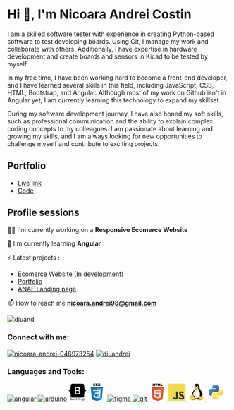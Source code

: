
# Hi 👋, I'm Nicoara Andrei Costin

I am a skilled software tester with experience in creating Python-based software to test developing boards. Using Git, I manage my work and collaborate with others. Additionally, I have expertise in hardware development and create boards and sensors in Kicad to be tested by myself.

In my free time, I have been working hard to become a front-end developer, and I have learned several skills in this field, including JavaScript, CSS, HTML, Bootstrap, and Angular. Although most of my work on Github isn't in Angular yet, I am currently learning this technology to expand my skillset.

During my software development journey, I have also honed my soft skills, such as professional communication and the ability to explain complex coding concepts to my colleagues. I am passionate about learning and growing my skills, and I am always looking for new opportunities to challenge myself and contribute to exciting projects.

## Portfolio
- [Live link](https://diuand.github.io/Portfolio/)
- [Code](https://github.com/diuand/Portfolio)
## Profile sessions
👩‍💻 I'm currently working on a **Responsive Ecomerce Website**

🧠 I'm currently learning **Angular**

⚡️ Latest projects : 
- [Ecomerce Website (In development)](https://github.com/diuand/Angular-Ecomerce-Website)
- [Portfolio](https://diuand.github.io/Portfolio/)
- [ANAF Landing page](https://github.com/diuand/ANAF-landing-page)


📫 How to reach me **nicoara.andrei98@gmail.com**


<p align="left"> <img src="https://komarev.com/ghpvc/?username=diuand&label=Profile%20views&color=0e75b6&style=flat" alt="diuand" /> </p>
<h3 align="left">Connect with me:</h3>
<p align="left">
<a href="https://linkedin.com/in/nicoara-andrei-046973254" target="blank"><img align="center" src="https://raw.githubusercontent.com/rahuldkjain/github-profile-readme-generator/master/src/images/icons/Social/linked-in-alt.svg" alt="nicoara-andrei-046973254" height="30" width="40" /></a>
<a href="https://www.hackerrank.com/diuandrei" target="blank"><img align="center" src="https://raw.githubusercontent.com/rahuldkjain/github-profile-readme-generator/master/src/images/icons/Social/hackerrank.svg" alt="diuandrei" height="30" width="40" /></a>
</p>

<h3 align="left">Languages and Tools:</h3>
<p align="left"> <a href="https://angular.io" target="_blank" rel="noreferrer"> <img src="https://angular.io/assets/images/logos/angular/angular.svg" alt="angular" width="40" height="40"/> </a> <a href="https://www.arduino.cc/" target="_blank" rel="noreferrer"> <img src="https://cdn.worldvectorlogo.com/logos/arduino-1.svg" alt="arduino" width="40" height="40"/> </a> </a><a href="https://getbootstrap.com" target="_blank" rel="noreferrer"> <img src="https://raw.githubusercontent.com/devicons/devicon/master/icons/bootstrap/bootstrap-plain-wordmark.svg" alt="bootstrap" width="40" height="40"/> </a> <a href="https://www.w3schools.com/css/" target="_blank" rel="noreferrer"> <img src="https://raw.githubusercontent.com/devicons/devicon/master/icons/css3/css3-original-wordmark.svg" alt="css3" width="40" height="40"/> </a> <a href="https://www.figma.com/" target="_blank" rel="noreferrer"> <img src="https://www.vectorlogo.zone/logos/figma/figma-icon.svg" alt="figma" width="40" height="40"/> </a> <a href="https://git-scm.com/" target="_blank" rel="noreferrer"> <img src="https://www.vectorlogo.zone/logos/git-scm/git-scm-icon.svg" alt="git" width="40" height="40"/> </a> <a href="https://www.w3.org/html/" target="_blank" rel="noreferrer"> <img src="https://raw.githubusercontent.com/devicons/devicon/master/icons/html5/html5-original-wordmark.svg" alt="html5" width="40" height="40"/> </a> <a href="https://developer.mozilla.org/en-US/docs/Web/JavaScript" target="_blank" rel="noreferrer"> <img src="https://raw.githubusercontent.com/devicons/devicon/master/icons/javascript/javascript-original.svg" alt="javascript" width="40" height="40"/> </a> <a href="https://www.linux.org/" target="_blank" rel="noreferrer"> <img src="https://raw.githubusercontent.com/devicons/devicon/master/icons/linux/linux-original.svg" alt="linux" width="40" height="40"/> </a> <a href="https://www.python.org" target="_blank" rel="noreferrer"> <img src="https://raw.githubusercontent.com/devicons/devicon/master/icons/python/python-original.svg" alt="python" width="40" height="40"/> </a>  </p>
